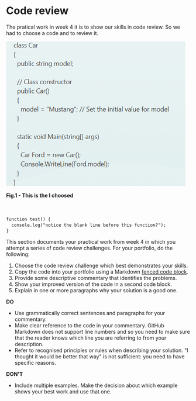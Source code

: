 # Code review

The pratical work in week 4 it is to show our skills in code review. So we had to choose a code and to review it. 

![screenshot 1](images/code_review.png)
<figcaption><b>Fig.1 - This is the I choosed </b></figcaption><br><br>

```
function test() {
  console.log("notice the blank line before this function?");
}
```


This section documents your practical work from week 4 in which you attempt a series of 
code review challenges. For your portfolio, do the following:

1. Choose the code review challenge which best demonstrates your skills.
2. Copy the code into your portfolio using a Markdown
   [fenced code block](https://docs.github.com/en/get-started/writing-on-github/working-with-advanced-formatting/creating-and-highlighting-code-blocks).
3. Provide some descriptive commentary that identifies the problems.
4. Show your improved version of the code in a second code block.
5. Explain in one or more paragraphs why your solution is a good one.

**DO**

* Use grammatically correct sentences and paragraphs for your commentary.
* Make clear reference to the code in your commentary. GitHub Markdown does not support
  line numbers and so you need to make sure that the reader knows which line you are
  referring to from your description.
* Refer to recognised principles or rules when describing your solution. "I thought it
  would be better that way" is not sufficient: you need to have specific reasons.

**DON'T**

* Include multiple examples. Make the decision about which example shows your best
  work and use that one.
